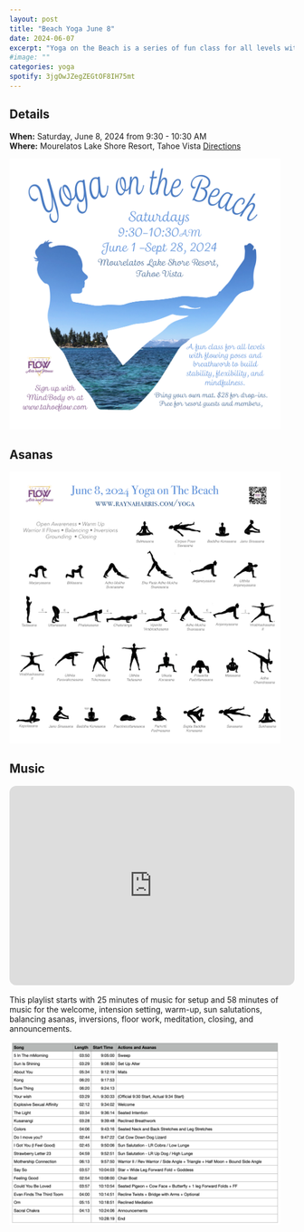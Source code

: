 ```yaml
---
layout: post
title: "Beach Yoga June 8"
date: 2024-06-07
excerpt: "Yoga on the Beach is a series of fun class for all levels with flowing poses and breathwork to build stability, flexibility, and mindfulness. The June 8 class focuses around the Sacral Chakra and Warrior II Asanas."
#image: ""
categories: yoga
spotify: 3jgOwJZegZEGtOF8IH75mt
---
```


## Details

**When:** Saturday, June 8, 2024 from 9:30 - 10:30 AM   
**Where:** Mourelatos Lake Shore Resort, Tahoe Vista [Directions](https://www.google.com/maps/dir//6834+N+Lake+Blvd,+Tahoe+Vista,+CA+96148/@39.239939,-120.1344659,12z/data=!4m8!4m7!1m0!1m5!1m1!1s0x809964b0ff6493a3:0x7579cace84dcb8f8!2m2!1d-120.052065!2d39.239968?entry=ttu)   


<img src="/images/yoga/beachyoga_cover.png" alt="FLier" width="95%"/>


## Asanas


<img src="/images/yoga/beachyoga_asanas-jun08.png" alt="Flier" width="95%"/>


## Music


<iframe style="border-radius:12px" src="https://open.spotify.com/embed/playlist/3jgOwJZegZEGtOF8IH75mt?utm_source=generator" width="100%" height="352" frameBorder="0" allowfullscreen="" allow="autoplay; clipboard-write; encrypted-media; fullscreen; picture-in-picture" loading="lazy"></iframe>  


This playlist starts with 25 minutes of music for setup and 58 minutes of music for the welcome, intension setting, warm-up, sun salutations, balancing asanas, inversions, floor work, meditation, closing, and announcements. 


<img src="/images/yoga/beachyoga_playlist-jun08.png" alt="Flier" width="95%"/>
